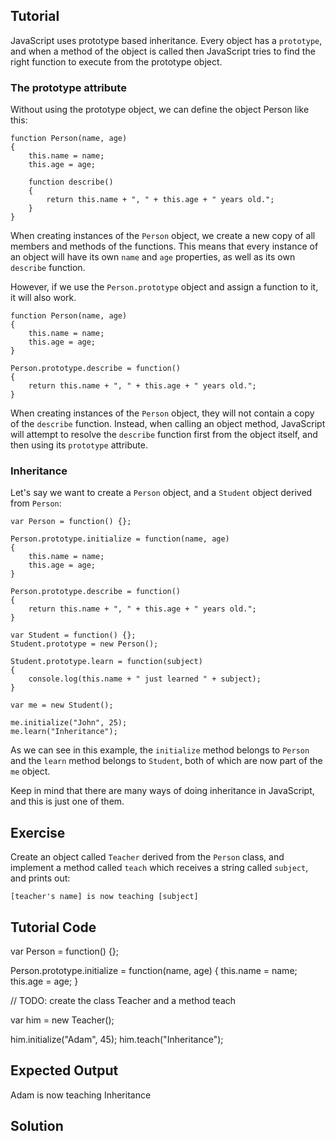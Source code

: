 Tutorial
--------

JavaScript uses prototype based inheritance. Every object has a `prototype`, and when a method of the object is called then JavaScript tries to find the right function to execute from the prototype object.

### The prototype attribute

Without using the prototype object, we can define the object Person like this:

    function Person(name, age)
    {
        this.name = name;
        this.age = age;

        function describe()
        {
            return this.name + ", " + this.age + " years old.";
        }
    }

When creating instances of the `Person` object, we create a new copy of all members and methods of the functions. This means that every instance of an object will have its own `name` and `age` properties, as well as its own `describe` function.

However, if we use the `Person.prototype` object and assign a function to it, it will also work.

    function Person(name, age)
    {
        this.name = name;
        this.age = age;
    }

    Person.prototype.describe = function()
    {
        return this.name + ", " + this.age + " years old.";
    }

When creating instances of the `Person` object, they will not contain a copy of the `describe` function. Instead, when calling an object method, JavaScript will attempt to resolve the `describe` function first from the object itself, and then using its `prototype` attribute.

### Inheritance

Let's say we want to create a `Person` object, and a `Student` object derived from `Person`:

    var Person = function() {};
 
    Person.prototype.initialize = function(name, age)
    {
        this.name = name;
        this.age = age;
    }

    Person.prototype.describe = function()
    {
        return this.name + ", " + this.age + " years old.";
    }

    var Student = function() {};
    Student.prototype = new Person();

    Student.prototype.learn = function(subject)
    {
        console.log(this.name + " just learned " + subject);
    }

    var me = new Student();

    me.initialize("John", 25);
    me.learn("Inheritance");

As we can see in this example, the `initialize` method belongs to `Person` and the `learn` method belongs to `Student`, both of which are now part of the `me` object.

Keep in mind that there are many ways of doing inheritance in JavaScript, and this is just one of them. 

Exercise
--------

Create an object called `Teacher` derived from the `Person` class, and implement a method called `teach` which receives a string called `subject`, and prints out:

    [teacher's name] is now teaching [subject]

Tutorial Code
-------------

var Person = function() {};

Person.prototype.initialize = function(name, age)
{
    this.name = name;
    this.age = age;
}

// TODO: create the class Teacher and a method teach

var him = new Teacher();

him.initialize("Adam", 45);
him.teach("Inheritance");

Expected Output
---------------

Adam is now teaching Inheritance

Solution
--------
